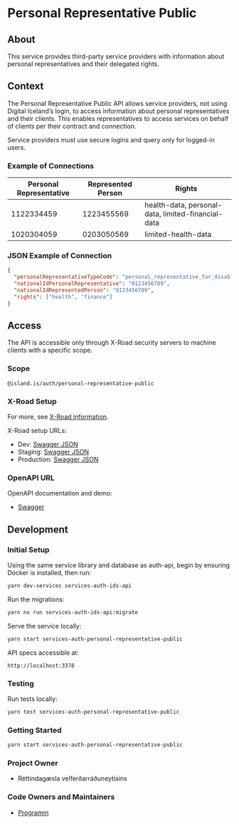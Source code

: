 # Personal Representative Public

## About

This service provides third-party service providers with information about personal representatives and their delegated rights.

## Context

The Personal Representative Public API allows service providers, not using Digital Iceland’s login, to access information about personal representatives and their clients. This enables representatives to access services on behalf of clients per their contract and connection.

Service providers must use secure logins and query only for logged-in users.

### Example of Connections

| **Personal Representative** | **Represented Person** | **Rights**                                         |
| --------------------------- | ---------------------- | -------------------------------------------------- |
| 1122334459                  | 1223455569             | health-data, personal-data, limited-financial-data |
| 1020304059                  | 0203050569             | limited-health-data                                |

### JSON Example of Connection

```json
{
  "personalRepresentativeTypeCode": "personal_representative_for_disabled_person",
  "nationalIdPersonalRepresentative": "0123456789",
  "nationalIdRepresentedPerson": "0123456789",
  "rights": ["health", "finance"]
}
```

## Access

The API is accessible only through X-Road security servers to machine clients with a specific scope.

### Scope

```
@island.is/auth/personal-representative-public
```

### X-Road Setup

For more, see [X-Road information](https://docs.devland.is/technical-overview/x-road/x-road-system-requirements).

X-Road setup URLs:

- Dev: [Swagger JSON](https://personal-representative-public-xrd.internal.dev01.devland.is/swagger-json)
- Staging: [Swagger JSON](https://personal-representative-public-xrd.internal.staging01.devland.is/swagger-json)
- Production: [Swagger JSON](https://personal-representative-public-xrd.internal.innskra.island.is/swagger-json)

### OpenAPI URL

OpenAPI documentation and demo:

- [Swagger](https://personal-representative-public-xrd.dev01.devland.is/swagger)

## Development

### Initial Setup

Using the same service library and database as auth-api, begin by ensuring Docker is installed, then run:

```bash
yarn dev-services services-auth-ids-api
```

Run the migrations:

```bash
yarn nx run services-auth-ids-api:migrate
```

Serve the service locally:

```bash
yarn start services-auth-personal-representative-public
```

API specs accessible at:

```
http://localhost:3378
```

### Testing

Run tests locally:

```bash
yarn test services-auth-personal-representative-public
```

### Getting Started

```bash
yarn start services-auth-personal-representative-public
```

### Project Owner

- Réttindagæsla velferðarráðuneytisins

### Code Owners and Maintainers

- [Programm](https://github.com/orgs/island-is/teams/programm/members)
